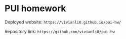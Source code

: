 # PUI homework

Deployed website: `https://vivianli0.github.io/pui-hw/`

Repository link: `https://github.com/vivianli0/pui-hw`
